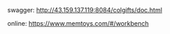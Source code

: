swagger:
  http://43.159.137.119:8084/colgifts/doc.html

online:
  https://www.memtoys.com/#/workbench